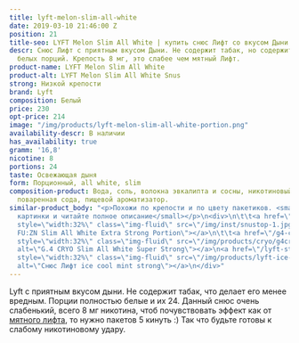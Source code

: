 ```yaml
---
title: lyft-melon-slim-all-white
date: 2019-03-10 21:46:00 Z
position: 21
title-seo: LYFT Melon Slim All White | купить снюс Лифт со вкусом Дыни
descr: Снюс Лифт с приятным вкусом Дыни. Не содержит табак, но содержит никотин. 24
  белых порций. Крепость 8 мг, это слабее чем мятный Лифт.
product-name: LYFT Melon Slim All White
product-alt: LYFT Melon Slim All White Snus
strong: Низкой крепости
brand: Lyft
composition: Белый
price: 230
opt-price: 214
image: "/img/products/lyft-melon-slim-all-white-portion.png"
availability-descr: В наличии
has_availability: true
gramm: '16,8'
nicotine: 8
portions: 24
taste: Освежающая дыня
form: Порционный, all white, slim
composition-product: Вода, соль, волокна эвкалипта и сосны, никотиновый экстракт,
  поваренная сода, пищевой ароматизатор.
similar-product_body: "<p>Похожи по крепости и по цвету пакетиков. <small>Жмите на
  картинки и читайте полное описание</small></p>\n<div>\n\t\t<a href=\"/general-g4-slim-apple-white\"><img
  style=\"width:32%\" class=\"img-fluid\" src=\"/img/inst/snustop-1.jpg\" alt=\"G.4
  FU:ZN Slim All White Extra Strong Portion\"></a>\n\t\t<a href=\"/g4-cryo-slim-all-white-super-strong\"><img
  style=\"width:32%\" class=\"img-fluid\" src=\"/img/products/cryo/g4cryo-snus.jpg\"
  alt=\"G.4 CRYO Slim All White Super Strong\"></a>\n<a href=\"/lyft-strong-ice-cool-mint-slim-all-white\"><img
  style=\"width:32%\" class=\"img-fluid\" src=\"/img/products/lyft-ice-cool-mint/lyft-ice-cool-mint.JPG\"
  alt=\"Снюс Лифт ice cool mint strong\"></a>\n</div>"
---
```


Lyft с приятным вкусом дыни. Не содержит табак, что делает его менее вредным. Порции полностью белые и их 24.
Данный снюс очень слабенький, всего 8 мг никотина, чтоб почувствовать эффект как от [мятного лифта](/lyft-strong-ice-cool-mint-slim-all-white), то нужно пакетов 5 кинуть :) Так что будьте готовы к слабому никотиновому удару.